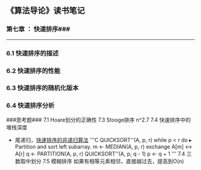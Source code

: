 ## 《算法导论》读书笔记 ##

### 第七章 ： 快速排序###

----------

### **6.1 快速排序的描述**
### **6.2 快速排序的性能**
### **6.3 快速排序的随机化版本**
### **6.4 快速排序分析**

###思考题###
7.1 Hoare划分的正确性
7.3 Stooge排序 n^2.7
7.4 快速排序中的堆栈深度
* 尾递归，[快速排序的非递归算法](../alg/sort/src/unrquick_sort.cpp)
'''C
QUICKSORT''(A, p, r)
    while p < r
    do ▸ Partition and sort left subarray.
        m ← MEDIAN(A, p, r)
        exchange A[m] ↔ A[r]
        q ← PARTITION(A, p, r)
        QUICKSORT''(A, p, q - 1)
        p ← q + 1
'''
7.4 三数取中划分
7.5 模糊排序
    如果有相等元素相邻，直接越过去，提高到O(n)
